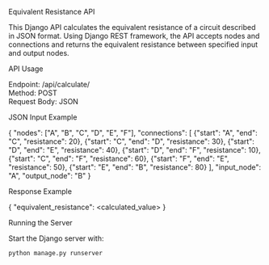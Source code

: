 
Equivalent Resistance API

This Django API calculates the equivalent resistance of a circuit described in JSON format. Using Django REST framework, the API accepts nodes and connections and returns the equivalent resistance between specified input and output nodes.


API Usage

Endpoint: /api/calculate/  
Method: POST  
Request Body: JSON

JSON Input Example

{
    "nodes": ["A", "B", "C", "D", "E", "F"],
    "connections": [
        {"start": "A", "end": "C", "resistance": 20},
        {"start": "C", "end": "D", "resistance": 30},
        {"start": "D", "end": "E", "resistance": 40},
        {"start": "D", "end": "F", "resistance": 10},
        {"start": "C", "end": "F", "resistance": 60},
        {"start": "F", "end": "E", "resistance": 50},
        {"start": "E", "end": "B", "resistance": 80}
    ],
    "input_node": "A",
    "output_node": "B"
}

Response Example

{
    "equivalent_resistance": <calculated_value>
}

Running the Server

Start the Django server with:
```
python manage.py runserver
```


